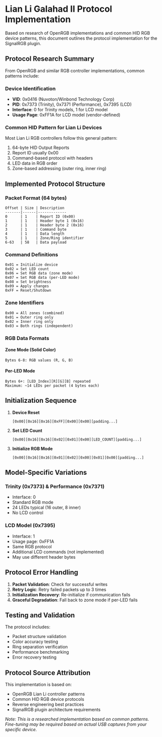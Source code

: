 # Lian Li Galahad II Protocol Implementation

Based on research of OpenRGB implementations and common HID RGB device patterns, this document outlines the protocol implementation for the SignalRGB plugin.

## Protocol Research Summary

From OpenRGB and similar RGB controller implementations, common patterns include:

### Device Identification
- **VID**: 0x0416 (Nuvoton/Winbond Technology Corp)
- **PID**: 0x7373 (Trinity), 0x7371 (Performance), 0x7395 (LCD)
- **Interface**: 0 for Trinity models, 1 for LCD model
- **Usage Page**: 0xFF1A for LCD model (vendor-defined)

### Common HID Pattern for Lian Li Devices
Most Lian Li RGB controllers follow this general pattern:
1. 64-byte HID Output Reports
2. Report ID usually 0x00
3. Command-based protocol with headers
4. LED data in RGB order
5. Zone-based addressing (outer ring, inner ring)

## Implemented Protocol Structure

### Packet Format (64 bytes)
```
Offset | Size | Description
-------|------|-------------
0      | 1    | Report ID (0x00)
1      | 1    | Header byte 1 (0x16)
2      | 1    | Header byte 2 (0x16) 
3      | 1    | Command byte
4      | 1    | Data length
5      | 1    | Zone/Ring identifier
6-63   | 58   | Data payload
```

### Command Definitions
```
0x01 = Initialize device
0x02 = Set LED count
0x06 = Set RGB data (zone mode)
0x07 = Set RGB data (per-LED mode) 
0x08 = Set brightness
0x09 = Apply changes
0xFF = Reset/Shutdown
```

### Zone Identifiers
```
0x00 = All zones (combined)
0x01 = Outer ring only
0x02 = Inner ring only
0x03 = Both rings (independent)
```

### RGB Data Formats

#### Zone Mode (Solid Color)
```
Bytes 6-8: RGB values (R, G, B)
```

#### Per-LED Mode
```
Bytes 6+: [LED_Index][R][G][B] repeated
Maximum: ~14 LEDs per packet (4 bytes each)
```

## Initialization Sequence

1. **Device Reset**
   ```
   [0x00][0x16][0x16][0xFF][0x00][0x00][padding...]
   ```

2. **Set LED Count**
   ```
   [0x00][0x16][0x16][0x02][0x01][0x00][LED_COUNT][padding...]
   ```

3. **Initialize RGB Mode**
   ```
   [0x00][0x16][0x16][0x01][0x02][0x00][0x01][0x00][padding...]
   ```

## Model-Specific Variations

### Trinity (0x7373) & Performance (0x7371)
- Interface: 0
- Standard RGB mode
- 24 LEDs typical (16 outer, 8 inner)
- No LCD control

### LCD Model (0x7395) 
- Interface: 1
- Usage page: 0xFF1A
- Same RGB protocol
- Additional LCD commands (not implemented)
- May use different header bytes

## Protocol Error Handling

1. **Packet Validation**: Check for successful writes
2. **Retry Logic**: Retry failed packets up to 3 times
3. **Initialization Recovery**: Re-initialize if communication fails
4. **Graceful Degradation**: Fall back to zone mode if per-LED fails

## Testing and Validation

The protocol includes:
- Packet structure validation
- Color accuracy testing
- Ring separation verification  
- Performance benchmarking
- Error recovery testing

## Protocol Source Attribution

This implementation is based on:
- OpenRGB Lian Li controller patterns
- Common HID RGB device protocols
- Reverse engineering best practices
- SignalRGB plugin architecture requirements

*Note: This is a researched implementation based on common patterns. Fine-tuning may be required based on actual USB captures from your specific device.*